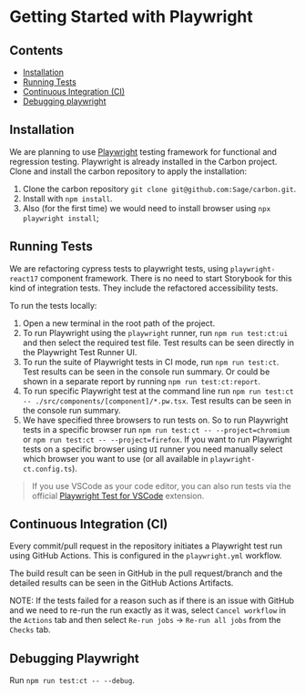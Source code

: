# Getting Started with Playwright

## Contents

- [Installation](#installation)
- [Running Tests](#running-tests)
- [Continuous Integration (CI)](#continuous-integration-ci)
- [Debugging playwright](#debugging-playwright)

## Installation

We are planning to use [Playwright](https://playwright.dev) testing framework for functional and regression testing. Playwright is already installed in the Carbon project. Clone and install the carbon repository to apply the installation:

1. Clone the carbon repository `git clone git@github.com:Sage/carbon.git`.
2. Install with `npm install`.
3. Also (for the first time) we would need to install browser using `npx playwright install`;

## Running Tests

We are refactoring cypress tests to playwright tests, using `playwright-react17` component framework. There is no need to start Storybook for this kind of integration tests. They include the refactored accessibility tests.

To run the tests locally:

1. Open a new terminal in the root path of the project.
2. To run Playwright using the `playwright` runner, run `npm run test:ct:ui` and then select the required test file. Test results can be seen directly in the Playwright Test Runner UI.
3. To run the suite of Playwright tests in CI mode, run `npm run test:ct`. Test results can be seen in the console run summary. Or could be shown in a separate report by running `npm run test:ct:report`.
4. To run specific Playwright test at the command line run `npm run test:ct -- ./src/components/[component]/*.pw.tsx`. Test results can be seen in the console run summary.
5. We have specified three browsers to run tests on. So to run Playwright tests in a specific browser run `npm run test:ct -- --project=chromium` or `npm run test:ct -- --project=firefox`. If you want to run Playwright tests on a specific browser using `UI` runner you need manually select which browser you want to use (or all available in `playwright-ct.config.ts`).

> If you use VSCode as your code editor, you can also run tests via the official [Playwright Test for VSCode](https://playwright.dev/docs/getting-started-vscode) extension.

## Continuous Integration (CI)

Every commit/pull request in the repository initiates a Playwright test run using GitHub Actions. This is configured in the `playwright.yml` workflow.

The build result can be seen in GitHub in the pull request/branch and the detailed results can be seen in the GitHub Actions Artifacts.

NOTE: If the tests failed for a reason such as if there is an issue with GitHub and we need to re-run the run exactly as it was, select `Cancel workflow` in the `Actions` tab and then select `Re-run jobs` -> `Re-run all jobs` from the `Checks` tab.

## Debugging Playwright

Run `npm run test:ct -- --debug`.
